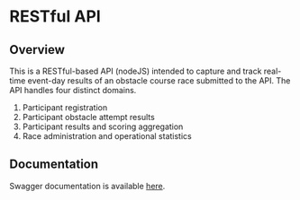 # RESTful API

## Overview
This is a RESTful-based API (nodeJS) intended to capture and track real-time event-day results of an obstacle course race submitted to the API. The API handles four distinct domains.

1) Participant registration
2) Participant obstacle attempt results
3) Participant results and scoring aggregation
4) Race administration and operational statistics

## Documentation
Swagger documentation is available [here](docs/goliathon_swagger.yaml).
